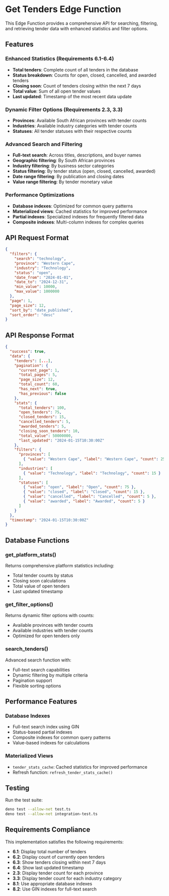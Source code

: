# Get Tenders Edge Function

This Edge Function provides a comprehensive API for searching, filtering, and retrieving tender data with enhanced statistics and filter options.

## Features

### Enhanced Statistics (Requirements 6.1-6.4)

- **Total tenders**: Complete count of all tenders in the database
- **Status breakdown**: Counts for open, closed, cancelled, and awarded tenders
- **Closing soon**: Count of tenders closing within the next 7 days
- **Total value**: Sum of all open tender values
- **Last updated**: Timestamp of the most recent data update

### Dynamic Filter Options (Requirements 2.3, 3.3)

- **Provinces**: Available South African provinces with tender counts
- **Industries**: Available industry categories with tender counts
- **Statuses**: All tender statuses with their respective counts

### Advanced Search and Filtering

- **Full-text search**: Across titles, descriptions, and buyer names
- **Geographic filtering**: By South African provinces
- **Industry filtering**: By business sector categories
- **Status filtering**: By tender status (open, closed, cancelled, awarded)
- **Date range filtering**: By publication and closing dates
- **Value range filtering**: By tender monetary value

### Performance Optimizations

- **Database indexes**: Optimized for common query patterns
- **Materialized views**: Cached statistics for improved performance
- **Partial indexes**: Specialized indexes for frequently filtered data
- **Composite indexes**: Multi-column indexes for complex queries

## API Request Format

```json
{
  "filters": {
    "search": "technology",
    "province": "Western Cape",
    "industry": "Technology",
    "status": "open",
    "date_from": "2024-01-01",
    "date_to": "2024-12-31",
    "min_value": 10000,
    "max_value": 1000000
  },
  "page": 1,
  "page_size": 12,
  "sort_by": "date_published",
  "sort_order": "desc"
}
```

## API Response Format

```json
{
  "success": true,
  "data": {
    "tenders": [...],
    "pagination": {
      "current_page": 1,
      "total_pages": 5,
      "page_size": 12,
      "total_count": 60,
      "has_next": true,
      "has_previous": false
    },
    "stats": {
      "total_tenders": 100,
      "open_tenders": 75,
      "closed_tenders": 15,
      "cancelled_tenders": 5,
      "awarded_tenders": 5,
      "closing_soon_tenders": 10,
      "total_value": 50000000,
      "last_updated": "2024-01-15T10:30:00Z"
    },
    "filters": {
      "provinces": [
        { "value": "Western Cape", "label": "Western Cape", "count": 25 }
      ],
      "industries": [
        { "value": "Technology", "label": "Technology", "count": 15 }
      ],
      "statuses": [
        { "value": "open", "label": "Open", "count": 75 },
        { "value": "closed", "label": "Closed", "count": 15 },
        { "value": "cancelled", "label": "Cancelled", "count": 5 },
        { "value": "awarded", "label": "Awarded", "count": 5 }
      ]
    }
  },
  "timestamp": "2024-01-15T10:30:00Z"
}
```

## Database Functions

### get_platform_stats()

Returns comprehensive platform statistics including:

- Total tender counts by status
- Closing soon calculations
- Total value of open tenders
- Last updated timestamp

### get_filter_options()

Returns dynamic filter options with counts:

- Available provinces with tender counts
- Available industries with tender counts
- Optimized for open tenders only

### search_tenders()

Advanced search function with:

- Full-text search capabilities
- Dynamic filtering by multiple criteria
- Pagination support
- Flexible sorting options

## Performance Features

### Database Indexes

- Full-text search index using GIN
- Status-based partial indexes
- Composite indexes for common query patterns
- Value-based indexes for calculations

### Materialized Views

- `tender_stats_cache`: Cached statistics for improved performance
- Refresh function: `refresh_tender_stats_cache()`

## Testing

Run the test suite:

```bash
deno test --allow-net test.ts
deno test --allow-net integration-test.ts
```

## Requirements Compliance

This implementation satisfies the following requirements:

- **6.1**: Display total number of tenders
- **6.2**: Display count of currently open tenders
- **6.3**: Show tenders closing within next 7 days
- **6.4**: Show last updated timestamp
- **2.3**: Display tender count for each province
- **3.3**: Display tender count for each industry category
- **8.1**: Use appropriate database indexes
- **8.2**: Use GIN indexes for full-text search
